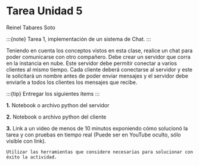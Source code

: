 # Tarea Unidad 5

Reinel Tabares Soto

:::{note}
Tarea 1, implementación de un sistema de Chat.
:::

Teniendo en cuenta los conceptos vistos en esta clase, realice un chat para poder comunicarse con otro compañero. Debe crear un servidor que corra en la instancia en nube. Este servidor debe permitir conectar a varios clientes al mismo tiempo. Cada cliente deberá conectarse al servidor y este le solicitará un nombre antes de poder enviar mensajes y el servidor debe enviarle a todos los clientes los mensajes que recibe.

:::{tip}
Entregar los siguientes ítems
:::

**1.** Notebook o archivo python del servidor

**2.** Notebook o archivo python del cliente

**3.** Link a un video de menos de 10 minutos exponiendo cómo solucionó la tarea y con pruebas en tiempo real (Puede ser en YouTube oculto, sólo visible con link).

```{warning}
Utilizar las herramientas que considere necesarias para solucionar con éxito la actividad.
```
